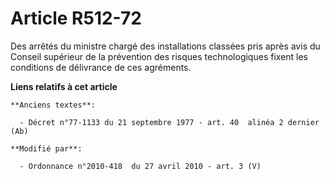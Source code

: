 # Article R512-72

Des arrêtés du ministre chargé des installations classées pris après avis du    Conseil supérieur de la prévention des
risques technologiques fixent les conditions de délivrance de ces agréments.

**Liens relatifs à cet article**

	**Anciens textes**:

	  - Décret n°77-1133 du 21 septembre 1977 - art. 40  alinéa 2 dernier (Ab)

	**Modifié par**:

	  - Ordonnance n°2010-418  du 27 avril 2010 - art. 3 (V)
